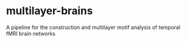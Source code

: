 # multilayer-brains
A pipeline for the construction and multilayer motif analysis of temporal fMRI brain networks

